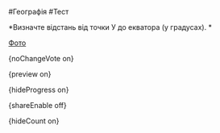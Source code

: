 #Географія #Тест

*Визначте відстань від точки У до екватора (у градусах). *

[Фото](https://zno.osvita.ua//doc/images/znotest/107/10770/49-52.jpg)

{noChangeVote on}

{preview on}

{hideProgress on}

{shareEnable off}

{hideCount on}

